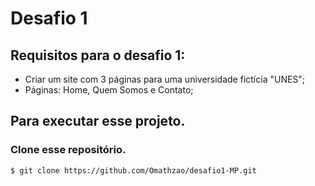 # Desafio 1

## Requisitos para o desafio 1:

- Criar um site com 3 páginas para uma universidade fictícia "UNES";
- Páginas: Home, Quem Somos e Contato;

## Para executar esse projeto.

### Clone esse repositório.

```
$ git clone https://github.com/Omathzao/desafio1-MP.git
```
